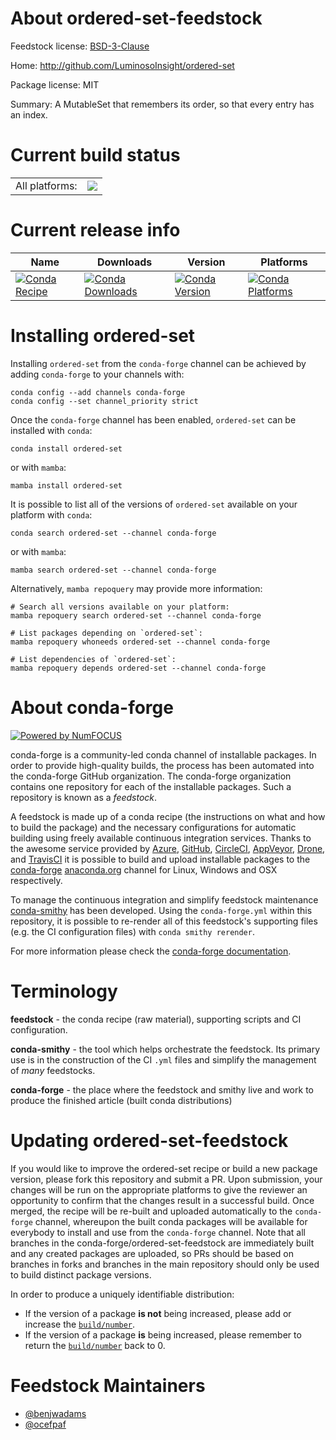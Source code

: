 About ordered-set-feedstock
===========================

Feedstock license: [BSD-3-Clause](https://github.com/conda-forge/ordered-set-feedstock/blob/main/LICENSE.txt)

Home: http://github.com/LuminosoInsight/ordered-set

Package license: MIT

Summary: A MutableSet that remembers its order, so that every entry has an index.

Current build status
====================


<table><tr><td>All platforms:</td>
    <td>
      <a href="https://dev.azure.com/conda-forge/feedstock-builds/_build/latest?definitionId=3158&branchName=main">
        <img src="https://dev.azure.com/conda-forge/feedstock-builds/_apis/build/status/ordered-set-feedstock?branchName=main">
      </a>
    </td>
  </tr>
</table>

Current release info
====================

| Name | Downloads | Version | Platforms |
| --- | --- | --- | --- |
| [![Conda Recipe](https://img.shields.io/badge/recipe-ordered--set-green.svg)](https://anaconda.org/conda-forge/ordered-set) | [![Conda Downloads](https://img.shields.io/conda/dn/conda-forge/ordered-set.svg)](https://anaconda.org/conda-forge/ordered-set) | [![Conda Version](https://img.shields.io/conda/vn/conda-forge/ordered-set.svg)](https://anaconda.org/conda-forge/ordered-set) | [![Conda Platforms](https://img.shields.io/conda/pn/conda-forge/ordered-set.svg)](https://anaconda.org/conda-forge/ordered-set) |

Installing ordered-set
======================

Installing `ordered-set` from the `conda-forge` channel can be achieved by adding `conda-forge` to your channels with:

```
conda config --add channels conda-forge
conda config --set channel_priority strict
```

Once the `conda-forge` channel has been enabled, `ordered-set` can be installed with `conda`:

```
conda install ordered-set
```

or with `mamba`:

```
mamba install ordered-set
```

It is possible to list all of the versions of `ordered-set` available on your platform with `conda`:

```
conda search ordered-set --channel conda-forge
```

or with `mamba`:

```
mamba search ordered-set --channel conda-forge
```

Alternatively, `mamba repoquery` may provide more information:

```
# Search all versions available on your platform:
mamba repoquery search ordered-set --channel conda-forge

# List packages depending on `ordered-set`:
mamba repoquery whoneeds ordered-set --channel conda-forge

# List dependencies of `ordered-set`:
mamba repoquery depends ordered-set --channel conda-forge
```


About conda-forge
=================

[![Powered by
NumFOCUS](https://img.shields.io/badge/powered%20by-NumFOCUS-orange.svg?style=flat&colorA=E1523D&colorB=007D8A)](https://numfocus.org)

conda-forge is a community-led conda channel of installable packages.
In order to provide high-quality builds, the process has been automated into the
conda-forge GitHub organization. The conda-forge organization contains one repository
for each of the installable packages. Such a repository is known as a *feedstock*.

A feedstock is made up of a conda recipe (the instructions on what and how to build
the package) and the necessary configurations for automatic building using freely
available continuous integration services. Thanks to the awesome service provided by
[Azure](https://azure.microsoft.com/en-us/services/devops/), [GitHub](https://github.com/),
[CircleCI](https://circleci.com/), [AppVeyor](https://www.appveyor.com/),
[Drone](https://cloud.drone.io/welcome), and [TravisCI](https://travis-ci.com/)
it is possible to build and upload installable packages to the
[conda-forge](https://anaconda.org/conda-forge) [anaconda.org](https://anaconda.org/)
channel for Linux, Windows and OSX respectively.

To manage the continuous integration and simplify feedstock maintenance
[conda-smithy](https://github.com/conda-forge/conda-smithy) has been developed.
Using the ``conda-forge.yml`` within this repository, it is possible to re-render all of
this feedstock's supporting files (e.g. the CI configuration files) with ``conda smithy rerender``.

For more information please check the [conda-forge documentation](https://conda-forge.org/docs/).

Terminology
===========

**feedstock** - the conda recipe (raw material), supporting scripts and CI configuration.

**conda-smithy** - the tool which helps orchestrate the feedstock.
                   Its primary use is in the construction of the CI ``.yml`` files
                   and simplify the management of *many* feedstocks.

**conda-forge** - the place where the feedstock and smithy live and work to
                  produce the finished article (built conda distributions)


Updating ordered-set-feedstock
==============================

If you would like to improve the ordered-set recipe or build a new
package version, please fork this repository and submit a PR. Upon submission,
your changes will be run on the appropriate platforms to give the reviewer an
opportunity to confirm that the changes result in a successful build. Once
merged, the recipe will be re-built and uploaded automatically to the
`conda-forge` channel, whereupon the built conda packages will be available for
everybody to install and use from the `conda-forge` channel.
Note that all branches in the conda-forge/ordered-set-feedstock are
immediately built and any created packages are uploaded, so PRs should be based
on branches in forks and branches in the main repository should only be used to
build distinct package versions.

In order to produce a uniquely identifiable distribution:
 * If the version of a package **is not** being increased, please add or increase
   the [``build/number``](https://docs.conda.io/projects/conda-build/en/latest/resources/define-metadata.html#build-number-and-string).
 * If the version of a package **is** being increased, please remember to return
   the [``build/number``](https://docs.conda.io/projects/conda-build/en/latest/resources/define-metadata.html#build-number-and-string)
   back to 0.

Feedstock Maintainers
=====================

* [@benjwadams](https://github.com/benjwadams/)
* [@ocefpaf](https://github.com/ocefpaf/)

